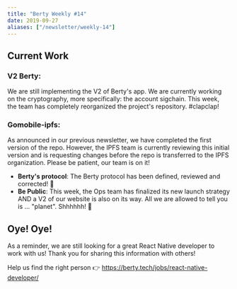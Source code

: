 ```yaml
---
title: "Berty Weekly #14"
date: 2019-09-27
aliases: ["/newsletter/weekly-14"]
---
```


## Current Work

### V2 Berty:

 We are still implementing the V2 of Berty's app. We are currently working on the cryptography, more specifically: the account sigchain. This week, the team has completely reorganized the project's repository. #clapclap!

### Gomobile-ipfs:

 As announced in our previous newsletter, we have completed the first version of the repo. However, the IPFS team is currently reviewing this initial version and is requesting changes before the repo is transferred to the IPFS organization. Please be patient, our team is on it!
* **Berty's protocol**: The Berty protocol has been defined, reviewed and corrected!  🎉
* **Be Public**: This week, the Ops team has finalized its new launch strategy AND a V2 of our website is also on its way. All we are allowed to tell you is ... "planet". Shhhhhh! 🙊

## Oye! Oye!

As a reminder, we are still looking for a great React Native developer to work with us! Thank you for sharing this information with others!

Help us find the right person 👉 https://berty.tech/jobs/react-native-developer/
